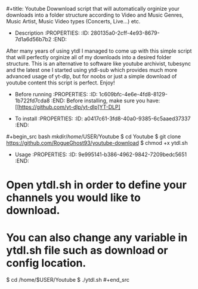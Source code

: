 #+title: Youtube Dowwnload script that will automatically orginize your downloads into a folder structure according to Video and Music Genres, Music Artist, Music Video types (Concerts, Live...) etc.

* Description
:PROPERTIES:
:ID:       280135a0-2cff-4e93-8679-7d1a6d56b7b2
:END:

After many years of using ytdl I managed to come up with this simple script that will perfectly orginize all of my downloads into a desired folder structure. This is an alternative to software like youtube archivist, tubesync and the latest one I started using ytdl-sub which provides much more advanced usage of yt-dlp, but for noobs or just a simple download of youtube content this script is perfect. Enjoy!

* Before running
:PROPERTIES:
:ID:       1c609bfc-4e6e-4fd8-8129-1b722fd7cda8
:END:
Before installing, make sure you have:
[[https://github.com/yt-dlp/yt-dlp]YT-DLP]


* To install
:PROPERTIES:
:ID:       a0417c61-3fd8-40a0-9385-6c5aaed37337
:END:

#+begin_src bash
$mkdir /home/$USER/Youtube
$ cd Youtube
$ git clone https://github.com/RogueGhost93/youtube-download
$ chmod +x ytdl.sh


* Usage
:PROPERTIES:
:ID:       9e995141-b386-4962-9842-7209bedc5651
:END:

# Open ytdl.sh in order to define your channels you would like to download.
# You can also change any variable in ytdl.sh file such as download or config location.
$ cd /home/$USER/Youtube
$ ./ytdl.sh
#+end_src

